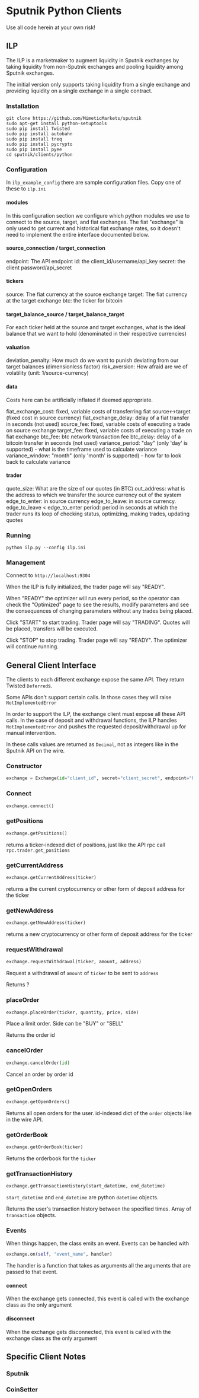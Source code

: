 # Sputnik Python Clients

Use all code herein at your own risk!

## ILP

The ILP is a marketmaker to augment liquidity in Sputnik exchanges by taking liquidity from non-Sputnik exchanges
and pooling liquidity among Sputnik exchanges.

The initial version only supports taking liquidity from a single exchange and providing liquidity on a single exchange
in a single contract.

### Installation

```
git clone https://github.com/MimeticMarkets/sputnik
sudo apt-get install python-setuptools
sudo pip install Twisted
sudo pip install autobahn
sudo pip install treq
sudo pip install pycrypto
sudo pip install pyee
cd sputnik/clients/python
```

### Configuration

In `ilp_example_config` there are sample configuration files. Copy one of these to `ilp.ini`

#### modules

In this configuration section we configure which python modules we use to connect to the source, target, and fiat
exchanges. The fiat "exchange" is only used to get current and historical fiat exchange rates, so it doesn't need
to implement the entire interface documented below.

#### source_connection / target_connection

endpoint: The API endpoint
id: the client_id/username/api_key
secret: the client password/api_secret

#### tickers

source: The fiat currency at the source exchange
target: The fiat currency at the target exchange
btc: the ticker for bitcoin

#### target_balance_source / target_balance_target

For each ticker held at the source and target exchanges, what is the ideal balance that we 
want to hold (denominated in their respective currencies)

#### valuation

deviation_penalty: How much do we want to punish deviating from our target balances (dimensionless factor)
risk_aversion: How afraid are we of volatility (unit: 1/source-currency)

#### data

Costs here can be artificially inflated if deemed appropriate.

fiat_exchange_cost: fixed, variable costs of transferring fiat source<->target (fixed cost in source currency)
fiat_exchange_delay: delay of a fiat transfer in seconds (not used)
source_fee: fixed, variable costs of executing a trade on source exchange
target_fee: fixed, variable costs of executing a trade on fiat exchange
btc_fee: btc network transaction fee
btc_delay: delay of a bitcoin transfer in seconds (not used)
variance_period: "day" (only 'day' is supported) - what is the timeframe used to calculate variance
variance_window: "month" (only 'month' is supported) - how far to look back to calculate variance

#### trader
quote_size: What are the size of our quotes (in BTC)
out_address: what is the address to which we transfer the source currency out of the system
edge_to_enter: in source currency
edge_to_leave: in source currency. edge_to_leave < edge_to_enter
period: period in seconds at which the trader runs its loop of checking status, optimizing, making trades, updating quotes

### Running

```
python ilp.py --config ilp.ini
```

### Management

Connect to `http://localhost:9304`

When the ILP is fully initialized, the trader page will say "READY".

When "READY" the optimizer will run every period, so the operator can check the "Optimized" page to
see the results, modify parameters and see the consequences of changing parameters without any
trades being placed.

Click "START" to start trading. Trader page will say "TRADING". Quotes will be placed, transfers will be executed.

Click "STOP" to stop trading. Trader page will say "READY". The optimizer will continue running.


## General Client Interface

The clients to each different exchange expose the same API. They return Twisted `Deferred`s. 

Some APIs don't support certain calls. In those cases they will raise `NotImplementedError`

In order to support the ILP, the exchange client must expose all these API calls. In the case
of deposit and withdrawal functions, the ILP handles `NotImplementedError` and pushes
the requested deposit/withdrawal up for manual intervention.

In these calls values are returned as `Decimal`, not as integers like in the Sputnik API on the wire.

### Constructor

```python
exchange = Exchange(id="client_id", secret="client_secret", endpoint="https://endpoint.com/v1")
```

### Connect

```python
exchange.connect()
```

### getPositions

```python
exchange.getPositions()
```

returns a ticker-indexed dict of positions, just like the API rpc call `rpc.trader.get_positions`

### getCurrentAddress

```python
exchange.getCurrentAddress(ticker)
```

returns a the current cryptocurrency or other form of deposit address for the ticker

### getNewAddress

```python
exchange.getNewAddress(ticker)
```

returns a new cryptocurrency or other form of deposit address for the ticker

### requestWithdrawal

```python
exchange.requestWithdrawal(ticker, amount, address)
```

Request a withdrawal of `amount` of `ticker` to be sent to `address`

Returns ?

### placeOrder

```python
exchange.placeOrder(ticker, quantity, price, side)
```

Place a limit order. Side can be "BUY" or "SELL"

Returns the order id

### cancelOrder

```python
exchange.cancelOrder(id)
```

Cancel an order by order id

### getOpenOrders

```python
exchange.getOpenOrders()
```

Returns all open orders for the user. id-indexed dict of the `order` objects
like in the wire API.

### getOrderBook

```python
exchange.getOrderBook(ticker)
```

Returns the orderbook for the `ticker`

### getTransactionHistory

```python
exchange.getTransactionHistory(start_datetime, end_datetime)
```

`start_datetime` and `end_datetime` are python `datetime` objects.

Returns the user's transaction history between the specified times. Array
of `transaction` objects.


### Events

When things happen, the class emits an event. Events can be handled with 

```python
exchange.on(self, "event_name", handler)
```

The handler is a function that takes as arguments all the arguments that are passed to that event.

#### connect

When the exchange gets connected, this event is called with the exchange class as the only argument

#### disconnect

When the exchange gets disconnected, this event is called with the exchange class as the only argument

## Specific Client Notes

### Sputnik

### CoinSetter
